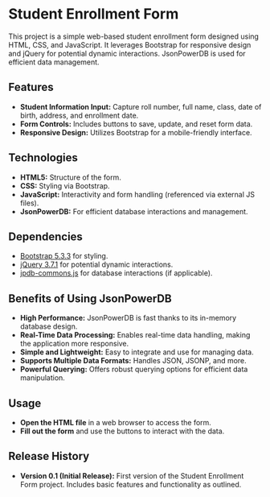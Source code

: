 # Student Enrollment Form

This project is a simple web-based student enrollment form designed using HTML, CSS, and JavaScript. It leverages Bootstrap for responsive design and jQuery for potential dynamic interactions. JsonPowerDB is used for efficient data management.

## Features
- **Student Information Input:** Capture roll number, full name, class, date of birth, address, and enrollment date.
- **Form Controls:** Includes buttons to save, update, and reset form data.
- **Responsive Design:** Utilizes Bootstrap for a mobile-friendly interface.

## Technologies
- **HTML5:** Structure of the form.
- **CSS:** Styling via Bootstrap.
- **JavaScript:** Interactivity and form handling (referenced via external JS files).
- **JsonPowerDB:** For efficient database interactions and management.

## Dependencies
- [Bootstrap 5.3.3](https://cdn.jsdelivr.net/npm/bootstrap@5.3.3/dist/css/bootstrap.min.css) for styling.
- [jQuery 3.7.1](https://ajax.googleapis.com/ajax/libs/jquery/3.7.1/jquery.min.js) for potential dynamic interactions.
- [jpdb-commons.js](http://login2explore.com/jpdb/resources/js/0.0.4/jpdb-commons.js) for database interactions (if applicable).

## Benefits of Using JsonPowerDB
- **High Performance:** JsonPowerDB is fast thanks to its in-memory database design.
- **Real-Time Data Processing:** Enables real-time data handling, making the application more responsive.
- **Simple and Lightweight:** Easy to integrate and use for managing data.
- **Supports Multiple Data Formats:** Handles JSON, JSONP, and more.
- **Powerful Querying:** Offers robust querying options for efficient data manipulation.

## Usage
- **Open the HTML file** in a web browser to access the form.
- **Fill out the form** and use the buttons to interact with the data.

## Release History
- **Version 0.1 (Initial Release):** First version of the Student Enrollment Form project. Includes basic features and functionality as outlined.



